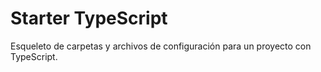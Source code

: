 # Starter TypeScript

Esqueleto de carpetas y archivos de configuración para un proyecto con TypeScript.

